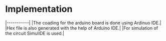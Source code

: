 # Implementation
|-----------|
|The coading for the arduino board is done using Ardinuo IDE.|
|Hex file is also generated with the help of Arduino IDE.|
|For simulation of the circuit SimulIDE is used.|
